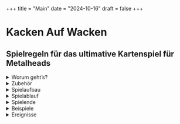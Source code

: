 +++
title = "Main"
date = "2024-10-16"
draft = false
+++


# Kacken Auf Wacken

## Spielregeln für das ultimative Kartenspiel für Metalheads  
  
<details>
  <summary>Worum geht’s?</summary>
 
***

<div style="text-align: center;">

Ihr seid auf dem **Wacken Open Air** und wollt zu euren Lieblingsbands abrocken. 
Auf den drei Bühnen **„Harder“**, **„Louder“** und **„Faster“** spielen unterschiedliche Bands gleichzeitig, die Entscheidung fällt also nicht immer leicht.  
Fragen über Fragen:  

Auf welche Band habt ihr gerade Bock?  
Wen nehmt ihr mit zum Abrocken?  
Je mehr Songs ihr live seht, desto besser.  
Wenn das dann auch noch eure Lieblingssongs sind, noch besser.  
Wenn ihr zusammen mit anderen Metalheads zur Bühne geht, macht das Ganze noch mehr Bock.  
Und: Es kann nie schaden, ein oder zwei **Bier** mitzunehmen.  

**Hauptsache, ihr müsst nicht im entscheidenden Moment kacken...**  

</div>

***
</details>

<details>
  <summary>Zubehör</summary>
 
***

<details>

  <summary class="kaw-summary-2" id="on-stage-karten">24 „On Stage“ - Karten</summary>

<div class="kaw-card-brief"> 
Das sind die Songs, die gerade performt werden.  
Hier spielt z.B. gerade die Band <strong>"Iron Basin"</strong> ihren Song <strong>"Asses High"</strong>.
</div>
 
<div class="kaw-game-hint">
    Diese Karten liegen jeweils auf einer der drei Bühnen <em>"Faster"</em>, <em>"Louder"</em> und <em>"Harder"</em>; außerdem liegt eine im <em>Backstagebereich</em>.
</div>


<div class="kaw-card-sample">                        

| ![Iron Basin on Stage mit Asses High](images/vorderseiten/OnStage-Iron-Basin-AssesHigh.png) | ![Rückseite On Stage - Karten](images/rueckseiten/OnStage.png) |
|:---------------------------------------------:|:---------------------------------------------:|
| _Beispiel Vorderseite_ | _Rückseite_   |

</div>
</details>

<details>
  <summary class="kaw-summary-2" id="bier-karten">24 „Bierstand“ - Karten</summary>
<div class="kaw-card-brief"> 
Der Bierstand. Hier gibt’s <strong>Bier</strong>. Wenn man Glück hat. 
</div>
<div class="kaw-game-hint">
    Diese Karten zieht ihr vom <em>"Bier"</em> - Nachziehstapel.
</div>

<div class="kaw-card-sample">                          

| ![Bier - Karte](images/vorderseiten/Bier.png) | ![Rückseite Bier - Karten](images/rueckseiten/Bierstand.png) |
|:---------------------------------------------:|:---------------------------------------------:|
| _Beispiel Vorderseite_ | _Rückseite_   |

</div>

</details>



<details>
  <summary class="kaw-summary-2" id="rock-karten">24 „Rock!“ - Karten</summary>
<div class="kaw-card-brief">   
Das Wichtigste auf einem Wacken - Festival ist die Musik. Aber welche? Welche Bands wollt ihr euch angucken? Klar, eigentlich alle - leider unmöglich.  
Das sind die <strong>Bands</strong>, die ihr gerade gerne live sehen würdet, mit euren <strong>Lieblingssongs</strong>.  
Wenn ihr z.B. die abgebildete Karte habt, habt ihr total Bock, zur Band <strong>"AC/WC"</strong> abzurocken.  
Wenn die dann auch noch euren Lieblingssong <strong>"Who Made Poo"</strong> spielen, wirkt sich das nochmal auf den <strong>Gigfaktor</strong> aus.
</div>
<div class="kaw-game-hint">
    Diese Karten zieht ihr vom <em>"Rock!"</em> - Nachziehstapel.
</div>

<div class="kaw-card-sample">                         

| ![Rock! - Karte ACWC Who Made Poo](images/vorderseiten/ACWC-WhoMadePoo.png) | ![Rückseite Rock! - Karten](images/rueckseiten/Rock.png) |
|:---------------------------------------------:|:---------------------------------------------:|
| _Beispiel Vorderseite_ | _Rückseite_   |

</div>



</details>


<details>
  <summary class="kaw-summary-2" id="wc-karten">24 „WC“ - Karten</summary>
<div class="kaw-card-brief"> 
Fast die einzige Möglichkeit, euer Geschäft zu erledigen.
</div>
<div class="kaw-game-hint">
    Diese Karten zieht ihr vom <em>"WC"</em> - Nachziehstapel.
</div>

<div class="kaw-card-sample">                        

| ![WC frei](images/vorderseiten/Frei.png) | ![Rückseite WC - Karten](images/rueckseiten/WC.png) |
|:---------------------------------------------:|:---------------------------------------------:|
| _Beispiel Vorderseite_ | _Rückseite_   |

</div>


 
</details>

<details>
  <summary class="kaw-summary-2">6 Karten mit Wacken-Bändchen</summary>
<div class="kaw-card-brief"> 
Wie im richtigen Leben: Wer am Ende die meisten <strong>Wacken - Bändchen</strong> gesammelt hat, gewinnt. Ihr bekommt diese Bändchen als Belohnung, wenn ihr zu einer Bühne zum <strong>Abrocken</strong> geht.
</div>
<div class="kaw-game-hint">
    Zerschneidet diese Karten, legt sie in Reichweite und verwendet die Wacken-Bändchen als <em>Siegpunkte</em>.  
</div>

<div class="kaw-card-sample">                         

| ![Wacken - Bändchen](images/vorderseiten/4.png) | ![Wacken - Bändchen](images/vorderseiten/4.png) |
|:---------------------------------------------:|:---------------------------------------------:|
| _Beispiel Vorderseite_ | _Rückseite_   |

</div>

</details>


***

</details>

<details>
  <summary>Spielaufbau</summary>
 
***

<details>
  <summary class="kaw-summary-2" id="nachziehstapel">Die Nachziehstapel</summary>

<div class="kaw-game-hint" style="text-align: left" >
Sortiert als erstes die 4 verschiedenen Kartentypen nach ihren Rückseiten. Legt dann drei Nachziehstapel aus: 

<ul>
<li><strong><a href="#bier-karten">Bier - Karten</a></strong></li>
<li><strong><a href="#rock-karten">Rock! - Karten</a></strong></li>
<li><strong><a href="#wc-karten">WC - Karten</a></strong></li>
</ul>
</div>
</details>

<details>
  <summary class="kaw-summary-2" id="buehnen">Die Bühnen</summary>
<div class="kaw-card-brief"> 
Auf Wacken gibt es die drei großen Bühnen "Faster", "Louder" und "Harder".  
Auf jeder der drei Bühnen kann natürlich immer nur eine Band zur Zeit spielen!  
Die Bands können aber unterschiedlich viele Songs performen, von 1 bis maximal 4 Songs.  
In diesem Spiel ist es so, dass Bands auch Zugaben geben können und mehrmals auf die Bühne kommen - auch wenn zwischendurch andere Bands spielen.
</div>
<div class="kaw-game-hint" style="text-align: left" >
Mischt die <strong><a href="#on-stage-karten">On Stage - Karten</a></strong> und verteilt die Bands folgendermaßen auf 3 Stapel (das sind die drei Bühnen):  
<ul>
<li>Zieht von oben jeweils eine <strong><a href="#on-stage-karten">On Stage - Karte</a></strong></li>
<li>Wenn die abgebildete Band bereits ausliegt, legt die gezogene Karte offen dazu</li>
<li>Wenn nicht, legt die gezogene Karte offen auf die nächste freie Bühne, wenn es eine gibt</li>  
</ul>

Macht das so lange, bis eine Karte mit der vierten Band gezogen wird, für die es keine freie Bühne mehr gibt.  
Die verbleibenden Karten legt ihr quer hinter die Bühnen; das ist der Backstage-Bereich. Die zuletzt gezogene Karte legt ihr offen auf diesen Stapel, so dass man sehen kann, welche Band als nächstes die Bühne betreten wird.  
Schaut euch in der <strong>[Übersicht](#uebersicht)</strong> an, wie das Ganze aussieht.
</div>
</details>

<details>
  <summary class="kaw-summary-2" id="uebersicht">Übersicht</summary>
<div class="kaw-card-brief"> 
Euer Holy Ground könnte in etwa so aussehen:
</div>

 ![Spielfeld](images/Spielfeld.png)
 
 </details>
 
***

</details>
<details>
  <summary>Spielablauf</summary>
 
***


Der Spieler mit den längsten Haaren fängt an, danach wird im Uhrzeigersinn weitergespielt.

<details>
  <summary class="kaw-summary-2" id="kacken">Kacken</summary>
  
<div class="kaw-game-hint" style="text-align: left" >
Kack-Regel: Zieht ihr eine „Kacken“-Karte, egal wann und von welchem Stapel (sie sind in den Stapeln „Rock!“ und „Bierstand“ versteckt), legt ihr diese Karte offen vor euch hin. Euer Zug ist dann sofort beendet.
Ihr könnt ab jetzt nichts anderes tun als euer Glück am WC zu versuchen, bis ihr die Karte wieder los seid. Ihr zieht keine "Rock!" - oder "Bier" - Karten.
Ihr könnt auch nicht mitgehen, wenn jemand abrockt. 
Beim "Bier alle" - Ereignis verliert ihr aber trotzdem euer Bier.
</div>
</details>

<details>
  <summary class="kaw-summary-2" id="spielzug">Spielzug</summary>
  

<div class="kaw-game-hint" style="text-align: left" >
 
1. Ihr müsst zuerst entweder eine "Rock!" - oder eine "Bier" - Karte ziehen.  

2. Wenn ihr dann mindestens 1 Bier habt, und wenn auf einer der Bühnen eine Band spielt, die ihr auf der Hand habt, könnt ihr abrocken!
</div>


</details>

<details>
<summary class="kaw-summary-2" id="abrocken">Abrocken</summary>

- Als erstes legt ihr euer Bier (oder eure zwei Bier) vor die Bühne, auf der die Band spielt, die ihr euch ansehen wollt. 
 
- Alle Mitspieler, die ebenfalls passende "Rock!" - Karten und mindestens ein Bier auf der Hand haben, können dann mitkommen. Sie legen ihre Biere zu eurem Bier vor die Bühne.

- Wenn das alle getan haben, wird der "Gigfaktor" errechnet: Die Anzahl der Songs, die die betreffende Band spielt, mal der Anzahl an Bieren, die jetzt vor der Bühne liegen.  

<div class="kaw-game-hint" style="text-align: left" >
Gigfaktor = Anzahl der Songs auf der Bühne x Bier
</div>

- Jetzt wird für jeden Metalhead, der mitgekommen ist (der also ein Bier vor die Bühne gelegt hat), der "Fanfaktor" errechnet: Die Anzahl der passenden "Rock!" - Karten für die betreffende Band plus 1 Extrapunkt für jeden übereinstimmenden Song.  

<div class="kaw-game-hint" style="text-align: left" >
Fanfaktor = passende "Rock!" - Karten + Lieblingssongs
</div>

- Die Gewinnpunkte für jeden Mitspieler errechnet sich dann einfach, indem man den "Gigfaktor" mit dem "Fanfaktor" multipliziert.  
Jeder Mitspieler darf sich die entsprechende Anzahl an Wacken-Bändchen aus dem Vorrat nehmen.

<div class="kaw-game-hint" style="text-align: left" >
Siegpunkte = Gigfaktor x Fanfaktor
</div>

- Danach kommen die Biere zurück zum Bierstand (also den Ablagestapel für die "Bier" - Karten). Die eingesetzten "Rock!" - Karten kommen aus dem Spiel. Die "On Stage" - Karten der betreffenden Band kommen ebenfalls aus dem Spiel.  
Anschließend kommt die Band aus dem Backstagebereich auf die frei gewordene Bühne, und es wird wie beim Spielaufbau verfahren (so lange eine neue "On Stage" - Karte ziehen, bis ein vierte Band kommt, die dann wieder im Backstage - Bereich wartet.

<div class="kaw-game-hint" style="text-align: left" >
Wenn ein Spieler mitkommen möchte, der zwar eine passende "Rock!" - Karte, aber kein Bier hat, könnt ihr versuchen, ihm noch schnell eins vom Bierstand zu holen.
Wenn ihr erfolgreich seid, kann er mitkommen (dadurch erhöhen sich auch eure Gewinnpunkte). Wenn ihr am Bierstand "warten" müsst, kann er nicht mitkommen. Die Kack-Regel gilt natürlich auch hier: Wenn ihr eine "Kacken" - Karte zieht, nimmt sich jeder sein Bier zurück und der nächste Spieler ist dran.
</div>

</details>




***

</details>

<details>
  <summary id="spielende">Spielende</summary>

Das Spiel endet, wenn alle Bands gespielt haben, d.h. wenn alle „On Stage“ – Karten aus dem Spiel sind, oder es keine „Rock!“ – Karten mehr gibt.
Wer die meisten Wacken-Bändchen hat, gewinnt.

***

</details>
 


<details>
  <summary id="beispiele">Beispiele</summary>

<details>
<summary class="kaw-summary-2" id="buehnenaufbau_komplett">Bühnenaufbau komplett</summary>

So wird die Bühne am Anfang aufgebaut:  

![Bühnenaufbau](images/buehnenaufbau_1.gif)

</details>

<details>
<summary class="kaw-summary-2" id="buehnenaufbau_bandwechsel">Bühnenaufbau Bandwechsel</summary>

So betritt eine neue Band die Bühne:  

![Bühnenaufbau](images/buehnenaufbau_2.gif)

</details>
<details>
<summary class="kaw-summary-2" id="bier-holen">Bier holen</summary>
Zieht die oberste Karte vom Bierstand. Wenn ihr Glück habt, bekommt ihr ein Bier. Wenn nicht, legt ihr die Karte vor dem Bierstand ab.
Da ihr nur zwei Hände habt, könnt ihr maximal zwei Bier auf der Hand haben. Solltest ihr weniger als zwei Hände haben, könnt ihr natürlich trotzdem zwei Bier haben.
</details>
<details>
<summary class="kaw-summary-2" id="bock-auf-metal">Bock auf Metal</summary>
Ihr zieht die oberste „Rock!“-Karte und nehmt sie auf die Hand. Ihr könnt beliebig viele „Rock!“-Karten auf der Hand haben. Die „Rock!“-Karten, die ihr auf der Hand habt, bilden die Bands ab, auf die ihr gerade Bock habt. 
Die Songs auf den Karten sind eure Lieblingssongs. Wenn die Band auf der Bühne diesen Song spielt, wenn ihr abrockt, erhöht das den Fanfaktor und damit eure Siegpunkte.
</details>
<details>
<summary class="kaw-summary-2" id="beispiel-abrechnen">Abrocken/Abrechnen</summary>

Ein Spieler geht zu AC/WC uhnd bringt 2 Bier mit:

![Abrocken](images/abrocken_1.jpeg)

Ein anderer Spieler geht mit und bringt noch 1 Bier mit:

![Abrocken](images/abrocken_2.jpeg)  

Jetzt liegen 3 Bier vor der Bühne, auf der 2 Songs gespielt werden. Der Gigfaktor ist also 2 x 3 = 6  

Ein Spieler hat eine passende Rock!-Karte. Er bekommt also 6 x 1 = 6 Punkte.  

![Abrocken](images/abrocken_3.jpeg)

Der andere Spieler hat zwei passende Rock!-Karten. Ein Song auf seinen Rock!-Karten wird sogar gerade gespielt ("Who Made Poo"). Sein Fanfaktor ist also 3 (2 passende Karten plus 1 passender Song).  
Er bekommt also 6 x 3 = 18 Punkte.

![Abrocken](images/abrocken_4.jpeg)


</details>
<details>
<summary class="kaw-summary-2" id="kacken-gehen">Kacken gehen</summary>
Wenn du eine „Kacken“-Karte vor dir liegen hast, ist das alles, was du machen kannst: Zieh eine „WC“-Karte. Wenn frei ist, kannst du die „Kacken“-Karte ablegen (auf den Ablagestapel des Stapels, wo ihr sie herhabt), wenn nicht, dann nicht.
In beiden Fällen ist danach der nächste Spieler dran. Die gezogene „WC“-Karte kommt auf den Ablagestapel für die „WC“-Karten.
</details>
<details>
<summary class="kaw-summary-2" id="bier-ausgeben">Bier ausgeben</summary>
Siehe oben. Du kannst das für alle Spieler machen, die mitkommen wollen. Voraussetzung ist, dass sie passende "Rock!" - Karten haben.
</details>
<details>
<summary class="kaw-summary-2" id="quatschen">Quatschen</summary>
Ihr könnt (und solltet) miteinander reden. Z.B. ist es sinnvoll, zu fragen, ob jemand mit zu einer Band kommt. Ihr könnt euch absprechen, ob ihr sofort geht oder später (in der Hoffnung, noch mehr passende „Rock!“-Karten zu ziehen oder dass noch jemand mitkommt).
Ihr könnt auch verraten, welche Karten ihr auf der Hand habt, müsst ihr aber nicht.
</details>




 
***

</details>
<details>
  <summary>Ereignisse</summary>
 
***

Im „Rock!“ – Stapel gibt es einige Karten, die keine Band abbilden, sondern Ereignisse darstellen. Zieht der Spieler eine solche „Rock!“ – Karte, wird das entsprechende Ereignis ausgeführt:
 Bier alle
Alle Spieler legen sofort alle ihre Bierkarten auf den Ablagestapel für den Bierstand ab.
 Running Order
Eine Band ist fertig und räumt die Bühne. Welche Bühne das ist („Faster“, „Harder“ oder „Louder“), steht auf der Karte. Für die, die sich nicht merken können, wie die Bühnen heißen, steht dahinter noch die Position der Bühne („links“, „Mitte“ oder „rechts“).
Sollte diese Bühne bereits leer sein, wird die Bühne geräumt, die in klein darunter steht. Wenn die auch leer ist, wird die letzte Bühne geräumt.
Die offen ausliegenden Karten dieser Bühne kommen aus dem Spiel.
Zusätzlich gibt es noch Karten, die selbsterklärend sind. Macht einfach das, was auf der Karte steht.

Anschließend ist der Zug beendet und der nächste Spieler ist dran.
Wenn der „Bierstand“ oder „WC“ – Stapel leer ist, werden die abgelegten Karten gemischt und erneut als verdeckter Nachziehstapel bereitgelegt.

***

</details>
